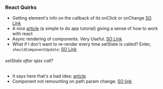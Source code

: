 ### React Quirks

- Getting element's info on the callback of its onClick or onChange [SO Link](http://stackoverflow.com/a/20383295/3248247)
- A nice [article](https://www.kirupa.com/react/simple_todo_app_react.htm) (a simple to do app tutorial) giving a sense of how to work with react
- Async rendering of components. Very Useful. [SO Link](http://stackoverflow.com/questions/27192621/reactjs-async-rendering-of-components)
- What if I don't want to re-render every time setState is called? Enter, `shouldComponentUpdate`: [SO Link](http://stackoverflow.com/a/24719289/3248247)

###### setState after ajax call?

- It says here that's a bad idea: [article](https://hashnode.com/post/why-is-it-a-bad-idea-to-call-setstate-immediately-after-componentdidmount-in-react-cim5vz8kn01flek53aqa22mby)
- Component not remounting on path param change: [SO link](http://stackoverflow.com/questions/32261441/component-does-not-remount-when-route-parameters-change)

